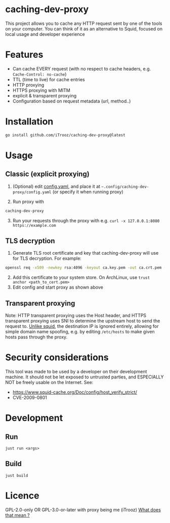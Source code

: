 # caching-dev-proxy

This project allows you to cache any HTTP request sent by one of the tools on your computer. You can think of it as an alternative to Squid, focused on local usage and developer experience

# Features
- Can cache EVERY request (with no respect to cache headers, e.g. `Cache-Control: no-cache`)
- TTL (time to live) for cache entries
- HTTP proxying
- HTTPS proxying with MITM
- explicit & transparent proxying
- Configuration based on request metadata (url, method..)

# Installation

```sh
go install github.com/iTrooz/caching-dev-proxy@latest
```

# Usage

## Classic (explicit proxying)

1. (Optional) edit [config.yaml](./config.yaml), and place it at `~.config/caching-dev-proxy/config.yaml` (or specify it when running proxy)

2. Run proxy with
```sh
caching-dev-proxy
```

3. Run your requests through the proxy with e.g. `curl -x 127.0.0.1:8080 https://example.com`

## TLS decryption
1. Generate TLS root certificate and key that caching-dev-proxy will use for TLS decryption. For example:
```sh
openssl req -x509 -newkey rsa:4096 -keyout ca.key.pem -out ca.crt.pem -days 8250 -nodes -subj "/CN=My CA"
```
2. Add this certificate to your system store. On ArchLinux, use `trust anchor <path_to_cert.pem>`
3. Edit config and start proxy as shown above

## Transparent proxying
Note: HTTP transparent proxying uses the Host header, and HTTPS transparent proxying uses SNI to determine the upstream host to send the request to. [Unlike squid](https://www.squid-cache.org/Doc/config/host_verify_strict/), the destination IP is ignored entirely, allowing for simple domain name spoofing, e.g. by editing `/etc/hosts` to make given hosts pass through the proxy.

# Security considerations
This tool was made to be used by a developer on their development machine. It should not be let exposed to untrusted parties, and ESPECIALLY NOT be freely usable on the Internet.
See:
- https://www.squid-cache.org/Doc/config/host_verify_strict/
- CVE-2009-0801

# Development
## Run
`just run <args>`
## Build
`just build`

# Licence
GPL-2.0-only OR GPL-3.0-or-later with proxy being me (iTrooz) [What does that mean ?](https://itrooz.fr/posts/gpl_licence/)
